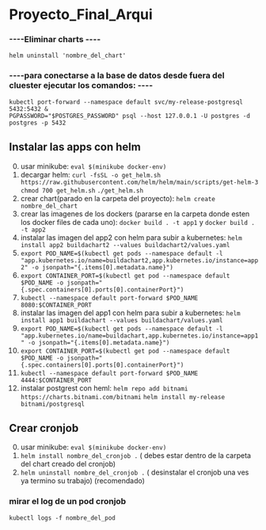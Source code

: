 # Proyecto_Final_Arqui


### ----Eliminar charts ----
`helm uninstall 'nombre_del_chart'`

### ----para conectarse a la base de datos desde fuera del cluester ejecutar los comandos: ----

    kubectl port-forward --namespace default svc/my-release-postgresql 5432:5432 &
    PGPASSWORD="$POSTGRES_PASSWORD" psql --host 127.0.0.1 -U postgres -d postgres -p 5432

## Instalar las apps con helm
0) usar minikube: `eval $(minikube docker-env)`
1) decargar helm:
     `curl -fsSL -o get_helm.sh https://raw.githubusercontent.com/helm/helm/main/scripts/get-helm-3`
     `chmod 700 get_helm.sh`
     `./get_helm.sh`
2) crear chart(parado en la carpeta del proyecto): `helm create nombre_del_chart`
3) crear las imagenes de los dockers (pararse en la carpeta donde esten los docker files de cada uno): `docker build . -t app1` y `docker build . -t app2`
4) instalar las imagen del app2 con helm para subir a kubernetes: `helm install app2 buildachart2 --values buildachart2/values.yaml`
5) `export POD_NAME=$(kubectl get pods --namespace default -l "app.kubernetes.io/name=buildachart2,app.kubernetes.io/instance=app2" -o jsonpath="{.items[0].metadata.name}")`
6) `export CONTAINER_PORT=$(kubectl get pod --namespace default $POD_NAME -o jsonpath="{.spec.containers[0].ports[0].containerPort}")`
7) `kubectl --namespace default port-forward $POD_NAME 8080:$CONTAINER_PORT`
8) instalar las imagen del app1 con helm para subir a kubernetes: `helm install app1 buildachart --values buildachart/values.yaml`
9) `export POD_NAME=$(kubectl get pods --namespace default -l "app.kubernetes.io/name=buildachart,app.kubernetes.io/instance=app1" -o jsonpath="{.items[0].metadata.name}")`
10) `export CONTAINER_PORT=$(kubectl get pod --namespace default $POD_NAME -o jsonpath="{.spec.containers[0].ports[0].containerPort}")`
11) `kubectl --namespace default port-forward $POD_NAME 4444:$CONTAINER_PORT`
11) instalar postgrest con heml: 
      `helm repo add bitnami https://charts.bitnami.com/bitnami`
      `helm install my-release bitnami/postgresql`
      
## Crear cronjob
0) usar minikube: `eval $(minikube docker-env)`
1) `helm install nombre_del_cronjob .` ( debes estar dentro de la carpeta del chart creado del cronjob)
2) `helm uninstall nombre_del_cronjob .` ( desinstalar el cronjob una ves ya termino su trabajo) (recomendado)
### mirar el log de un pod cronjob
`kubectl logs -f nombre_del_pod`

